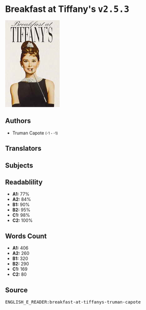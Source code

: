 # Breakfast at Tiffany's <kbd>v2.5.3</kbd>

![](./cover.medium.jpg "")

## Authors


 - Truman Capote <small>(-1 - -1)</small>

## Translators



## Subjects



## Readablility


 - **A1:** 77%
 - **A2:** 84%
 - **B1:** 90%
 - **B2:** 95%
 - **C1:** 98%
 - **C2:** 100%

## Words Count


 - **A1:** 406
 - **A2:** 260
 - **B1:** 320
 - **B2:** 290
 - **C1:** 169
 - **C2:** 80

## Source


<kbd>ENGLISH_E_READER:breakfast-at-tiffanys-truman-capote</kbd>
